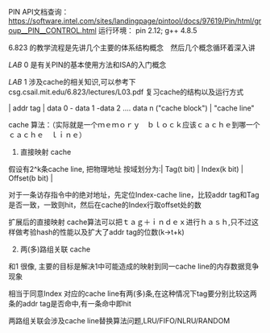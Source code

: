 PIN  API文档查询：
https://software.intel.com/sites/landingpage/pintool/docs/97619/Pin/html/group__PIN__CONTROL.html
运行环境： pin 2.12; g++ 4.8.5

6.823 的教学流程是先讲几个主要的体系结构概念　然后几个概念循环着深入讲

*LAB*  0 是有关PIN的基本使用方法和ISA的入门概念

*LAB*  1 涉及cache的相关知识,可以参考下 csg.csail.mit.edu/6.823/lectures/L03.pdf 复习cache的结构以及运行方式

| addr tag  | data 0 - data 1 -data 2 .... data n ("cache block") | "cache line"

cache 算法：（实际就是一个ｍｅｍｏｒｙ　ｂｌｏｃｋ应该ｃａｃｈｅ到哪一个ｃａｃｈｅ　ｌｉｎｅ）

1. 直接映射 cache

假设有2^k条cache line, 把物理地址 按域划分为:| Tag(t bit) | Index(k bit) | Offset(b bit) |

对于一条访存指令中的绝对地址，先定位Index-cache line，比较addr tag和Tag是否一致，一致则hit，然后在cache的Index行取offset处的数

扩展后的直接映射 cache算法可以把ｔａｇ＋ｉｎｄｅｘ进行ｈａｓｈ,只不过这样做考验hash的性能以及扩大了addr tag的位数(k->t+k)

2. 两(多)路组关联 cache

和1 很像, 主要的目标是解决1中可能造成的映射到同一cache line的内存数据竞争现象

相当于同意Index 对应的cache line有两(多)条,在这种情况下tag要分别比较这两条的addr tag是否命中,有一条命中即hit

两路组关联会涉及cache line替换算法问题,LRU/FIFO/NLRU/RANDOM

